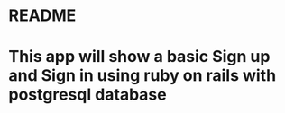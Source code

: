 # README
# This app will show a basic Sign up and Sign in using ruby on rails with  postgresql database

